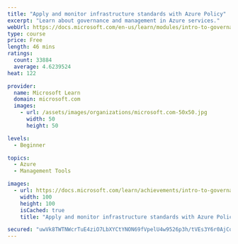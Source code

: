 ```yaml
---
title: "Apply and monitor infrastructure standards with Azure Policy"
excerpt: "Learn about governance and management in Azure services."
webUrl: https://docs.microsoft.com/en-us/learn/modules/intro-to-governance/
type: course
price: Free
length: 46 mins
ratings:
  count: 33884
  average: 4.6239524
heat: 122

provider:
  name: Microsoft Learn
  domain: microsoft.com
  images:
    - url: /assets/images/organizations/microsoft.com-50x50.jpg
      width: 50
      height: 50

levels:
  - Beginner

topics:
  - Azure
  - Management Tools

images:
  - url: https://docs.microsoft.com/learn/achievements/intro-to-governance-social.png
    width: 100
    height: 100
    isCached: true
    title: "Apply and monitor infrastructure standards with Azure Policy"

secured: "uwVk8TWTNWcrTuE4ziO7LbXYCtYNON69fVpelU4w9526p3h/tVEs3Y6r0AjCoHvGTRtfzKpJCDEeT5+e9nfbBDpgUYz+7X+D6hVzguEvYqbT3oS8UthhI/+5KOryiSk6ANc06wed3MjV25eWBAgNZFRqE5v8wA7MfTaV8VgmyNnaga5EZyBMZWRs8ssN7r/3OiodfdreBLeCGhDpTg/lPhlzcavahIrbdVuu7qAC5WveuNhGkth4Bh4Sc1QiUZzibnb+Gs1Gok2kadsa/ElpXXCBxFQnv5DV4oVRhQoP6H96Ocj4vode1uffVNuTWJINMLQS+mhLbA/E1xHrE8JYt0uv+uy7PSY5FvfVyPdmuuFAm7NsHuOxT3AtsfxX+g9hX6iFvgu3oB5LTGesGTKf9g==;2ejMZdAJLUIERVBKwNyAEQ=="
---
```



